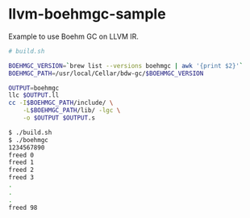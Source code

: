 llvm-boehmgc-sample
====

Example to use Boehm GC on LLVM IR.

```sh
# build.sh

BOEHMGC_VERSION=`brew list --versions boehmgc | awk '{print $2}'`
BOEHMGC_PATH=/usr/local/Cellar/bdw-gc/$BOEHMGC_VERSION

OUTPUT=boehmgc
llc $OUTPUT.ll
cc -I$BOEHMGC_PATH/include/ \
	-L$BOEHMGC_PATH/lib/ -lgc \
	-o $OUTPUT $OUTPUT.s
```

```bash
$ ./build.sh
$ ./boehmgc
1234567890
freed 0
freed 1
freed 2
freed 3
.
.
.
freed 98
```

